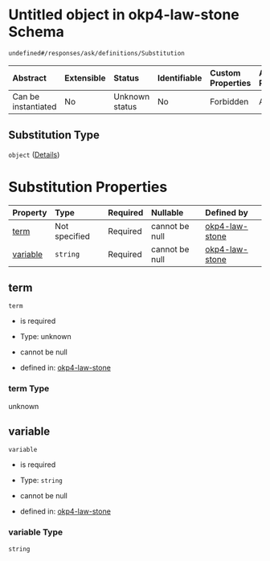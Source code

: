 # Untitled object in okp4-law-stone Schema

```txt
undefined#/responses/ask/definitions/Substitution
```



| Abstract            | Extensible | Status         | Identifiable | Custom Properties | Additional Properties | Access Restrictions | Defined In                                                                 |
| :------------------ | :--------- | :------------- | :----------- | :---------------- | :-------------------- | :------------------ | :------------------------------------------------------------------------- |
| Can be instantiated | No         | Unknown status | No           | Forbidden         | Allowed               | none                | [okp4-law-stone.json\*](schema/okp4-law-stone.json "open original schema") |

## Substitution Type

`object` ([Details](okp4-law-stone-responses-askresponse-definitions-substitution.md))

# Substitution Properties

| Property              | Type          | Required | Nullable       | Defined by                                                                                                                                                                     |
| :-------------------- | :------------ | :------- | :------------- | :----------------------------------------------------------------------------------------------------------------------------------------------------------------------------- |
| [term](#term)         | Not specified | Required | cannot be null | [okp4-law-stone](okp4-law-stone-responses-askresponse-definitions-substitution-properties-term.md "undefined#/responses/ask/definitions/Substitution/properties/term")         |
| [variable](#variable) | `string`      | Required | cannot be null | [okp4-law-stone](okp4-law-stone-responses-askresponse-definitions-substitution-properties-variable.md "undefined#/responses/ask/definitions/Substitution/properties/variable") |

## term



`term`

*   is required

*   Type: unknown

*   cannot be null

*   defined in: [okp4-law-stone](okp4-law-stone-responses-askresponse-definitions-substitution-properties-term.md "undefined#/responses/ask/definitions/Substitution/properties/term")

### term Type

unknown

## variable



`variable`

*   is required

*   Type: `string`

*   cannot be null

*   defined in: [okp4-law-stone](okp4-law-stone-responses-askresponse-definitions-substitution-properties-variable.md "undefined#/responses/ask/definitions/Substitution/properties/variable")

### variable Type

`string`
